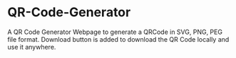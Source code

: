# QR-Code-Generator
 A QR Code Generator Webpage to generate a  QRCode in  SVG, PNG, PEG file format. Download  button is added to download the QR Code locally and use it anywhere.
